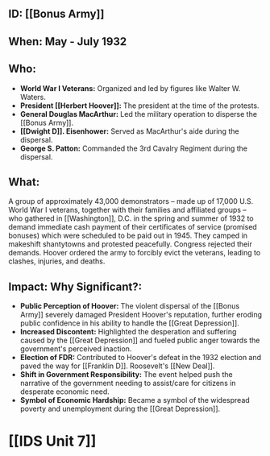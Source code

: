 ## ID: [[Bonus Army]]

## When: May - July 1932

## Who:
* **World War I Veterans:** Organized and led by figures like Walter W. Waters.
* **President [[Herbert Hoover]]:** The president at the time of the protests.
* **General Douglas MacArthur:** Led the military operation to disperse the [[Bonus Army]].
* **[[Dwight D]]. Eisenhower:** Served as MacArthur's aide during the dispersal.
* **George S. Patton:** Commanded the 3rd Cavalry Regiment during the dispersal.

## What:
A group of approximately 43,000 demonstrators – made up of 17,000 U.S. World War I veterans, together with their families and affiliated groups – who gathered in [[Washington]], D.C. in the spring and summer of 1932 to demand immediate cash payment of their certificates of service (promised bonuses) which were scheduled to be paid out in 1945. They camped in makeshift shantytowns and protested peacefully. Congress rejected their demands. Hoover ordered the army to forcibly evict the veterans, leading to clashes, injuries, and deaths.

## Impact: Why Significant?:
* **Public Perception of Hoover:** The violent dispersal of the [[Bonus Army]] severely damaged President Hoover's reputation, further eroding public confidence in his ability to handle the [[Great Depression]].
* **Increased Discontent:** Highlighted the desperation and suffering caused by the [[Great Depression]] and fueled public anger towards the government's perceived inaction.
* **Election of FDR:** Contributed to Hoover's defeat in the 1932 election and paved the way for [[Franklin D]]. Roosevelt's [[New Deal]].
* **Shift in Government Responsibility:** The event helped push the narrative of the government needing to assist/care for citizens in desperate economic need.
* **Symbol of Economic Hardship:** Became a symbol of the widespread poverty and unemployment during the [[Great Depression]].

# [[IDS Unit 7]]